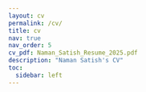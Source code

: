 ```yaml
---
layout: cv
permalink: /cv/
title: cv
nav: true
nav_order: 5
cv_pdf: Naman_Satish_Resume_2025.pdf
description: "Naman Satish's CV"
toc:
  sidebar: left
---
```


